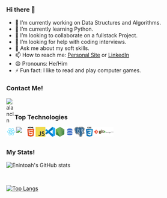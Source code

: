 ### Hi there 👋

- 🔭 I’m currently working on Data Structures and Algorithms.
- 🌱 I’m currently learning Python.
- 👯 I’m looking to collaborate on a fullstack Project.
- 🤔 I’m looking for help with coding interviews.
- 💬 Ask me about my soft skills. 
- 📫 How to reach me: [Personal Site](https://enintoah.github.io/portfolio_website/) or [LinkedIn](https://www.linkedin.com/in/anthonie-lorsithong-551741232/)
- 😄 Pronouns: He/Him
- ⚡ Fun fact: I like to read and play computer games. 

### **Contact Me!**
<a href="https://www.linkedin.com/in/anthonie-lorsithong-551741232/" target="_blank"><img align="left" src="https://raw.githubusercontent.com/rahuldkjain/github-profile-readme-generator/master/src/images/icons/Social/linked-in-alt.svg" alt="alancln" width="22px" /></a>

<br />

### Top Technologies

<img align="left" alt="React" width="26px" src="https://raw.githubusercontent.com/github/explore/80688e429a7d4ef2fca1e82350fe8e3517d3494d/topics/react/react.png" />

<img align="left" width="26px" src="https://raw.githubusercontent.com/jmnote/z-icons/master/svg/ruby.svg" />

<img align="left" alt="HTML5" width="26px" src="https://raw.githubusercontent.com/github/explore/80688e429a7d4ef2fca1e82350fe8e3517d3494d/topics/html/html.png" />

<img align="left" alt="JavaScript" width="26px" src="https://raw.githubusercontent.com/github/explore/80688e429a7d4ef2fca1e82350fe8e3517d3494d/topics/javascript/javascript.png" />

<img align="left" alt="Visual Studio Code" width="26px" src="https://raw.githubusercontent.com/github/explore/80688e429a7d4ef2fca1e82350fe8e3517d3494d/topics/visual-studio-code/visual-studio-code.png" />

<img align="left" alt="Node.js" width="26px" src="https://raw.githubusercontent.com/github/explore/80688e429a7d4ef2fca1e82350fe8e3517d3494d/topics/nodejs/nodejs.png" />

<img align="left" alt="SQL" width="26px" src="https://raw.githubusercontent.com/github/explore/80688e429a7d4ef2fca1e82350fe8e3517d3494d/topics/sql/sql.png" />

<img align="left" width="26px" src="https://raw.githubusercontent.com/github/explore/80688e429a7d4ef2fca1e82350fe8e3517d3494d/topics/postgresql/postgresql.png" />

<img align="left" width="26px" src="https://raw.githubusercontent.com/github/explore/80688e429a7d4ef2fca1e82350fe8e3517d3494d/topics/css/css.png" />

<img align="left" alt="Git" width="26px" src="https://raw.githubusercontent.com/github/explore/80688e429a7d4ef2fca1e82350fe8e3517d3494d/topics/git/git.png" />

<img align="left" alt="MongoDB" width="26px" src="https://raw.githubusercontent.com/github/explore/80688e429a7d4ef2fca1e82350fe8e3517d3494d/topics/mongodb/mongodb.png" />

<br />
<br />

### My Stats!

![Enintoah's GitHub stats](https://github-readme-stats.vercel.app/api?username=enintoah&show_icons=true&theme=gruvbox)

<br/>

[![Top Langs](https://github-readme-stats.vercel.app/api/top-langs/?username=enintoah&theme=gruvbox)](https://github.com/enintoah/github-readme-stats)
